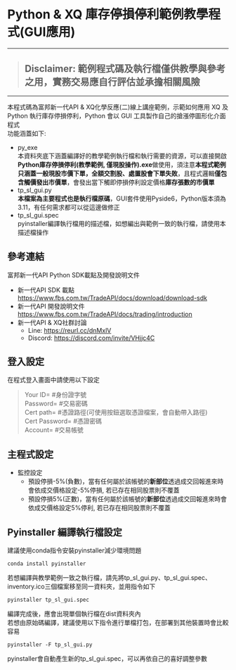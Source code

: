 # Python & XQ 庫存停損停利範例教學程式(GUI應用)

---
> ## **Disclaimer: 範例程式碼及執行檔僅供教學與參考之用，實務交易應自行評估並承擔相關風險**
> 
---

本程式碼為富邦新一代API & XQ化學反應(二)線上講座範例，示範如何應用 XQ 及 Python 執行庫存停損停利，Python 會以 GUI 工具製作自己的搶漲停圖形化介面程式<br> 
功能涵蓋如下:
* py_exe<br>
  本資料夾底下涵蓋編譯好的教學範例執行檔和執行需要的資源，可以直接開啟**Python庫存停損停利(教學範例, 僅現股操作).exe**做使用，須注意**本程式範例只涵蓋一般現股市價下單，全額交割股、處置股會下單失敗**，且程式邏輯**僅包含觸價發出市價單**，會發出當下觸即停損停利設定價格**庫存張數的市價單**
* tp_sl_gui.py<br>
  **本檔案為主要程式也是執行檔原碼**，GUI套件使用Pyside6，Python版本須為3.11，有任何需求都可以從這邊做修正
* tp_sl_gui.spec<br>
  pyinstaller編譯執行檔用的描述檔，如想編出與範例一致的執行檔，請使用本描述檔操作
<!-- * XQ_追漲停.zip<br>
  內含XQ程式碼，解壓縮後直接匯入XQ即可使用，回測設定可以使用1分K，交易請使用逐筆洗價 -->
     
## 參考連結
富邦新一代API Python SDK載點及開發說明文件
* 新一代API SDK 載點<br>
https://www.fbs.com.tw/TradeAPI/docs/download/download-sdk
* 新一代API 開發說明文件<br>
https://www.fbs.com.tw/TradeAPI/docs/trading/introduction 
* 新一代API & XQ社群討論<br>
  * Line: https://reurl.cc/dnMxlV
  * Discord: https://discord.com/invite/VHjjc4C

## 登入設定
在程式登入畫面中請使用以下設定
> Your ID= #身份證字號<br>
> Password= #交易密碼<br>
> Cert path= #憑證路徑(可使用按鈕選取憑證檔案，會自動帶入路徑)<br>
> Cert Password= #憑證密碼<br>
> Account= #交易帳號<br>

## 主程式設定
* 監控設定<br>
  * 預設停損-5%(負數)，當有任何屬於該帳號的**新部位**透過成交回報進來時會依成交價格設定-5%停損, 若已存在相同股票則不覆蓋<br>
  * 預設停損5%(正數)，當有任何屬於該帳號的**新部位**透過成交回報進來時會依成交價格設定5%停利, 若已存在相同股票則不覆蓋<br>

## Pyinstaller 編譯執行檔設定
建議使用conda指令安裝pyinstaller減少環境問題<br>
```
conda install pyinstaller
```
若想編譯與教學範例一致之執行檔，請先將tp_sl_gui.py、tp_sl_gui.spec、inventory.ico三個檔案移至同一資料夾，並用指令如下<br>
```
pyinstaller tp_sl_gui.spec
```
編譯完成後，應會出現單個執行檔在dist資料夾內<br>
若想由原始碼編譯，建議使用以下指令進行單檔打包，在部署到其他裝置時會比較容易
```
pyinstaller -F tp_sl_gui.py
```
pyinstaller會自動產生新的tp_sl_gui.spec，可以再依自己的喜好調整參數
